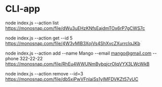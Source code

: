 # CLI-app

node index.js --action list
https://monosnap.com/file/dWu3uEHzKNfsEajdmTOx6rP7gCWS7c

node index.js --action get --id 5
https://monosnap.com/file/4W3vMlB3XojVs4ShXvcZXurrclqJKb

node index.js --action add --name Mango --email mango@gmail.com --phone
322-22-22 https://monosnap.com/file/RhEu4WWUNmBybqjcrOIqVYX3LWcWkB

node index.js --action remove --id=3
https://monosnap.com/file/db5xiPwVFnlaiSs1yIMFDVKZt57vUC
